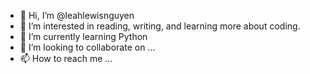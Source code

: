 - 👋 Hi, I’m @leahlewisnguyen
- 👀 I’m interested in reading, writing, and learning more about coding.
- 🌱 I’m currently learning Python
- 💞️ I’m looking to collaborate on ...
- 📫 How to reach me ...

<!---
leahlewisnguyen/leahlewisnguyen is a ✨ special ✨ repository because its `README.md` (this file) appears on your GitHub profile.
You can click the Preview link to take a look at your changes.
--->
